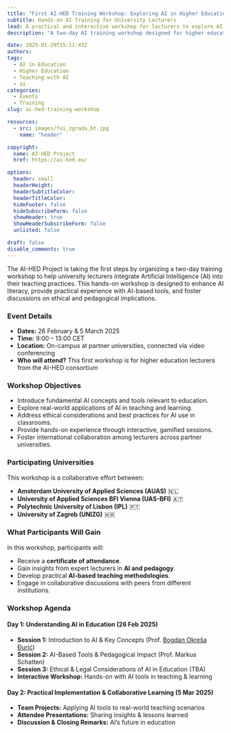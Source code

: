 ```yaml
---
title: "First AI-HED Training Workshop: Exploring AI in Higher Education"
subtitle: Hands-on AI Training for University Lecturers
lead: A practical and interactive workshop for lecturers to explore AI applications in teaching and learning.
description: "A two-day AI training workshop designed for higher education lecturers, featuring interactive sessions, real-world applications, and collaborative learning."

date: 2025-01-29T15:11:43Z
authors:
tags:
  - AI in Education
  - Higher Education
  - Teaching with AI
  - ai
categories:
  - Events
  - Training
slug: ai-hed-training-workshop

resources:
  - src: images/foi_zgrada_bt.jpg
    name: "header"

copyright:
  name: AI-HED Project
  href: https://ai-hed.eu/

options:
  header: small
  headerHeight:
  headerSubtitleColor:
  headerTitleColor:
  hideFooter: false
  hideSubscribeForm: false
  showHeader: true
  ShowHeaderSubscribeForm: false
  unlisted: false

draft: false
disable_comments: true
---
```


The AI-HED Project is taking the first steps by organizing a two-day training workshop to help university lecturers integrate Artificial Intelligence (AI) into their teaching practices. This hands-on workshop is designed to enhance AI literacy, provide practical experience with AI-based tools, and foster discussions on ethical and pedagogical implications.

### Event Details
- **Dates:** 26 February & 5 March 2025  
- **Time:** 9:00 – 13:00 CET  
- **Location:** On-campus at partner universities, connected via video conferencing  
- **Who will attend?** This first workshop is for higher education lecturers from the AI-HED consortium

### Workshop Objectives
- Introduce fundamental AI concepts and tools relevant to education.
- Explore real-world applications of AI in teaching and learning.
- Address ethical considerations and best practices for AI use in classrooms.
- Provide hands-on experience through interactive, gamified sessions.
- Foster international collaboration among lecturers across partner universities.

### Participating Universities
This workshop is a collaborative effort between:
- **Amsterdam University of Applied Sciences (AUAS)** 🇳🇱  
- **University of Applied Sciences BFI Vienna (UAS-BFI)** 🇦🇹  
- **Polytechnic University of Lisbon (IPL)** 🇵🇹  
- **University of Zagreb (UNIZG)** 🇭🇷  

### What Participants Will Gain
In this workshop, participants will:
- Receive a **certificate of attendance**.
- Gain insights from expert lecturers in **AI and pedagogy**.
- Develop practical **AI-based teaching methodologies**.
- Engage in collaborative discussions with peers from different institutions.

### Workshop Agenda
#### Day 1: Understanding AI in Education (26 Feb 2025)
- **Session 1:** Introduction to AI & Key Concepts (Prof. [Bogdan Okreša Đurić](/team/bogdan-okresa-duric/))
- **Session 2:** AI-Based Tools & Pedagogical Impact (Prof. Markus Schatten)
- **Session 3:** Ethical & Legal Considerations of AI in Education (TBA)
- **Interactive Workshop:** Hands-on with AI tools in teaching & learning

#### Day 2: Practical Implementation & Collaborative Learning (5 Mar 2025)
- **Team Projects:** Applying AI tools to real-world teaching scenarios
- **Attendee Presentations:** Sharing insights & lessons learned
- **Discussion & Closing Remarks:** AI’s future in education


